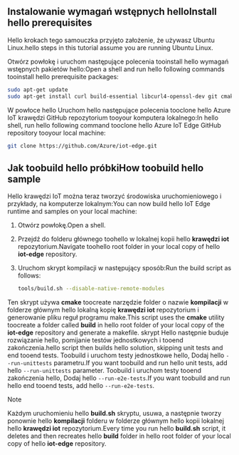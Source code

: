 ## <a name="install-hello-prerequisites"></a><span data-ttu-id="df9c7-101">Instalowanie wymagań wstępnych hello</span><span class="sxs-lookup"><span data-stu-id="df9c7-101">Install hello prerequisites</span></span>

<span data-ttu-id="df9c7-102">Hello krokach tego samouczka przyjęto założenie, że używasz Ubuntu Linux.</span><span class="sxs-lookup"><span data-stu-id="df9c7-102">hello steps in this tutorial assume you are running Ubuntu Linux.</span></span>

<span data-ttu-id="df9c7-103">Otwórz powłokę i uruchom następujące polecenia tooinstall hello wymagań wstępnych pakietów hello:</span><span class="sxs-lookup"><span data-stu-id="df9c7-103">Open a shell and run hello following commands tooinstall hello prerequisite packages:</span></span>

```bash
sudo apt-get update
sudo apt-get install curl build-essential libcurl4-openssl-dev git cmake libssl-dev uuid-dev valgrind libglib2.0-dev libtool autoconf
```

<span data-ttu-id="df9c7-104">W powłoce hello Uruchom hello następujące polecenia tooclone hello Azure IoT krawędzi GitHub repozytorium tooyour komputera lokalnego:</span><span class="sxs-lookup"><span data-stu-id="df9c7-104">In hello shell, run hello following command tooclone hello Azure IoT Edge GitHub repository tooyour local machine:</span></span>

```bash
git clone https://github.com/Azure/iot-edge.git
```

## <a name="how-toobuild-hello-sample"></a><span data-ttu-id="df9c7-105">Jak toobuild hello próbki</span><span class="sxs-lookup"><span data-stu-id="df9c7-105">How toobuild hello sample</span></span>

<span data-ttu-id="df9c7-106">Hello krawędzi IoT można teraz tworzyć środowiska uruchomieniowego i przykłady, na komputerze lokalnym:</span><span class="sxs-lookup"><span data-stu-id="df9c7-106">You can now build hello IoT Edge runtime and samples on your local machine:</span></span>

1. <span data-ttu-id="df9c7-107">Otwórz powłokę.</span><span class="sxs-lookup"><span data-stu-id="df9c7-107">Open a shell.</span></span>

1. <span data-ttu-id="df9c7-108">Przejdź do folderu głównego toohello w lokalnej kopii hello **krawędzi iot** repozytorium.</span><span class="sxs-lookup"><span data-stu-id="df9c7-108">Navigate toohello root folder in your local copy of hello **iot-edge** repository.</span></span>

1. <span data-ttu-id="df9c7-109">Uruchom skrypt kompilacji w następujący sposób:</span><span class="sxs-lookup"><span data-stu-id="df9c7-109">Run the build script as follows:</span></span>

    ```sh
    tools/build.sh --disable-native-remote-modules
    ```

<span data-ttu-id="df9c7-110">Ten skrypt używa **cmake** toocreate narzędzie folder o nazwie **kompilacji** w folderze głównym hello lokalną kopię **krawędzi iot** repozytorium i generowanie pliku reguł programu make.</span><span class="sxs-lookup"><span data-stu-id="df9c7-110">This script uses the **cmake** utility toocreate a folder called **build** in hello root folder of your local copy of the **iot-edge** repository and generate a makefile.</span></span> <span data-ttu-id="df9c7-111">skrypt Hello następnie buduje rozwiązanie hello, pomijanie testów jednostkowych i tooend zakończenia.</span><span class="sxs-lookup"><span data-stu-id="df9c7-111">hello script then builds hello solution, skipping unit tests and end tooend tests.</span></span> <span data-ttu-id="df9c7-112">Toobuild i uruchom testy jednostkowe hello, Dodaj hello `--run-unittests` parametru.</span><span class="sxs-lookup"><span data-stu-id="df9c7-112">If you want toobuild and run hello unit tests, add hello `--run-unittests` parameter.</span></span> <span data-ttu-id="df9c7-113">Toobuild i uruchom testy tooend zakończenia hello, Dodaj hello `--run-e2e-tests`.</span><span class="sxs-lookup"><span data-stu-id="df9c7-113">If you want toobuild and run hello end tooend tests, add hello `--run-e2e-tests`.</span></span>

> [!NOTE]
> <span data-ttu-id="df9c7-114">Każdym uruchomieniu hello **build.sh** skryptu, usuwa, a następnie tworzy ponownie hello **kompilacji** folderu w folderze głównym hello kopii lokalnej hello **krawędzi iot** repozytorium.</span><span class="sxs-lookup"><span data-stu-id="df9c7-114">Every time you run hello **build.sh** script, it deletes and then recreates hello **build** folder in hello root folder of your local copy of hello **iot-edge** repository.</span></span>
